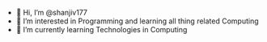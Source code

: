 - 👋 Hi, I’m @shanjiv177
- 👀 I’m interested in Programming and learning all thing related Computing
- 🌱 I’m currently learning Technologies in Computing

<!---
shanjiv177/shanjiv177 is a ✨ special ✨ repository because its `README.md` (this file) appears on your GitHub profile.
You can click the Preview link to take a look at your changes.
--->
